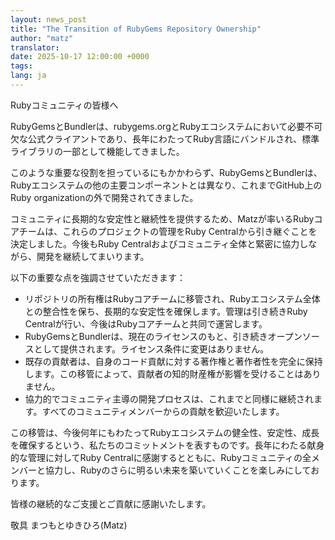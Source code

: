 ```yaml
---
layout: news_post
title: "The Transition of RubyGems Repository Ownership"
author: "matz"
translator:
date: 2025-10-17 12:00:00 +0000
tags:
lang: ja
---
```


Rubyコミュニティの皆様へ

RubyGemsとBundlerは、rubygems.orgとRubyエコシステムにおいて必要不可欠な公式クライアントであり、長年にわたってRuby言語にバンドルされ、標準ライブラリの一部として機能してきました。

このような重要な役割を担っているにもかかわらず、RubyGemsとBundlerは、Rubyエコシステムの他の主要コンポーネントとは異なり、これまでGitHub上のRuby organizationの外で開発されてきました。

コミュニティに長期的な安定性と継続性を提供するため、Matzが率いるRubyコアチームは、これらのプロジェクトの管理をRuby Centralから引き継ぐことを決定しました。今後もRuby Centralおよびコミュニティ全体と緊密に協力しながら、開発を継続してまいります。

以下の重要な点を強調させていただきます：

* リポジトリの所有権はRubyコアチームに移管され、Rubyエコシステム全体との整合性を保ち、長期的な安定性を確保します。管理は引き続きRuby Centralが行い、今後はRubyコアチームと共同で運営します。
* RubyGemsとBundlerは、現在のライセンスのもと、引き続きオープンソースとして提供されます。ライセンス条件に変更はありません。
* 既存の貢献者は、自身のコード貢献に対する著作権と著作者性を完全に保持します。この移管によって、貢献者の知的財産権が影響を受けることはありません。
* 協力的でコミュニティ主導の開発プロセスは、これまでと同様に継続されます。すべてのコミュニティメンバーからの貢献を歓迎いたします。

この移管は、今後何年にもわたってRubyエコシステムの健全性、安定性、成長を確保するという、私たちのコミットメントを表すものです。長年にわたる献身的な管理に対してRuby Centralに感謝するとともに、Rubyコミュニティの全メンバーと協力し、Rubyのさらに明るい未来を築いていくことを楽しみにしております。

皆様の継続的なご支援とご貢献に感謝いたします。

敬具
まつもとゆきひろ(Matz)
